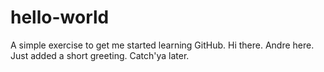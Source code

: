 # hello-world
A simple exercise to get me started learning GitHub.
Hi there. Andre here. 
Just added a short greeting.  Catch'ya later.
